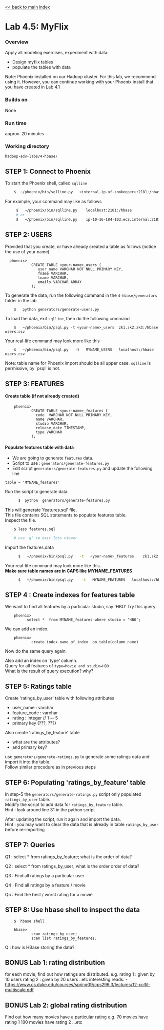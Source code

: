 [<< back to main index](../README.md)

Lab 4.5: MyFlix
===============

### Overview
Apply all modeling exercises, experiment with data

* Design myflix tables
* populate the tables with data

Note: Phoenix installed on our Hadoop cluster. For this lab, we recommend using it. However, you can continue
working with your Phoenix install that you have created in Lab 4.1

### Builds on
None

### Run time
approx. 20 minutes

### Working directory
`hadoop-adv-labs/4-hbase/`


## STEP 1: Connect to Phoenix     
    
To start the Phoenix shell, called `sqlline`

     
```bash
    $  ~/phoenix/bin/sqlline.py   <internal-ip-of-zookeeper>:2181:/hbase
```
     
For example, your command may like as follows
```bash 
     $   ~/phoenix/bin/sqlline.py    localhost:2181:/hbase
     # or 
     $   ~/phoenix/bin/sqlline.py    ip-10-16-184-103.ec2.internal:2181:/hbase
```

## STEP 2: USERS

Provided that you create, or have already created a table as follows (notice the use of your name)
    
```
  phoenix> 
            CREATE TABLE <your-name>_users (
               user_name VARCHAR NOT NULL PRIMARY KEY,
               fname VARCHAR,
               lname VARCHAR,
               emails VARCHAR ARRAY   
            );
```

To generate the data, run the following command in the `4-hbase/generators` folder in the lab
```bash    
    $   python generators/generate-users.py
```
    
To load the data, exit `sqlline`, then do the following command
    
```
    $   ~/phoenix/bin/psql.py -t <your-name>_users  zk1,zk2,zk3:/hbase  users.csv
```
    
Your real-life command may look more like this
    
```
    $   ~/phoenix/bin/psql.py   -t   MYNAME_USERS   localhost:/hbase users.csv
```

Note: table name for Phoenix import should be all upper case. `sqlline` is permissive, by `psql' is not.    
    


## STEP 3: FEATURES

#### Create table (if not already created)

```
    phoenix>
            CREATE TABLE <your-name>_features (
              code  VARCHAR NOT NULL PRIMARY KEY,
              name VARCHAR,
              studio VARCHAR,
              release_date TIMESTAMP,
              type VARCHAR
            );
```

#### Populate features table with data

* We are going to generate `features` data.
* Script to use :  `generators/generate-features.py`
* Edit script `generators/generate-features.py`  and update the following line
```
table = 'MYNAME_features'
```

Run the script to generate data
```bash
      $  python  generators/generate-features.py
```

This will generate  'features.sql' file.  
This file contains SQL statements to populate features table.  
Inspect the file.
```bash
    $ less features.sql

    # use 'q' to exit less viewer
```


Import the features.data
```bash
      $   ~/phoenix/bin/psql.py   -t   <your-name>_features    zk1,zk2,zk3:/hbase features.sql
```

Your real-life command may look more like this.  
**Make sure table names are in CAPS like MYNAME_FEATURES**  
```bash
      $   ~/phoenix/bin/psql.py    -t   MYNAME_FEATURES   localhost:/hbase    features.sql
```


##  STEP 4 : Create indexes for features table

We want to find all features by a particular studio, say 'HBO'
Try this query:
```
    phoenix>    
          select *  from MYNAME_features where studio = 'HBO';
```

We can add an index.
```
    phoenix>    
            create index name_of_index  on table(column_name)
```

Now do the same query again.

Also add an index on 'type' column.  
Query for all features of `type=Movie and studio=HBO`   
What is the result of query execution?  why?  


## STEP 5: Ratings table

Create 'ratings_by_user' table with following attributes
- user_name : varchar
- feature_code : varchar
- rating : integer  // 1 -- 5
- primary key (???,  ???)

Also create 'ratings_by_feature' table
- what are the attributes?
- and primary key?

use `generators/generate-ratings.py`  to generate some ratings data and import it into the table.  
Follow similar procedure as in previous steps


## STEP 6: Populating  'ratings_by_feature' table

In step-5 the `generators/generate-ratings.py` script only populated `ratings_by_user` table.  
Modify the script to add data for `ratings_by_feature`   table.   
Hint : look around line 31 in the python script

After updating the script, run it again and import the data.  
Hint : you may want to clear the data that is already in table `ratings_by_user` before re-importing

## STEP 7: Queries

Q1 : select * from ratings_by_feature;
    what is the order of data?

Q2 : select * from ratings_by_user;
    what is the order order of data?

Q3 : Find all ratings by a particular user

Q4 : Find all ratings by a feature / movie

Q5 : Find the best / worst rating for a movie


## STEP 8: Use hbase shell to inspect the data

```
    $  hbase shell

    hbase>
            scan ratings_by_user;
            scan list ratings_by_features;
```

Q : how is HBase storing the data?


## BONUS Lab 1:  rating distribution
for each movie, find out how ratings are distributed.
    e.g.      rating 1 : given by 10 users
              rating 2 : given by 20 users
              ..etc
interesting reads:
    - https://www.cs.duke.edu/courses/spring09/cps296.3/lectures/12-colfil-multiscale.pdf


## BONUS Lab 2: global rating distribution
Find out how many movies have a particular rating
e.g.        70 movies have rating 1
           100 movies have rating 2
           ...etc
